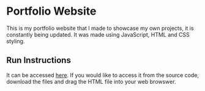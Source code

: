 # Portfolio Website
This is my portfolio website that I made to showcase my own projects, it is constantly being updated. It was made using JavaScript, HTML and CSS styling.

## Run Instructions
It can be accessed [here](https://ramifarhat23.github.io/Portfolio-Website/). If you would like to access it from the source code, download the files and drag the HTML file into your web browswer.
